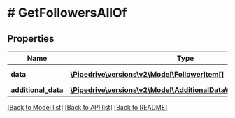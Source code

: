 # # GetFollowersAllOf

## Properties

Name | Type | Description | Notes
------------ | ------------- | ------------- | -------------
**data** | [**\Pipedrive\versions\v2\Model\FollowerItem[]**](FollowerItem.md) | Followers array | [optional]
**additional_data** | [**\Pipedrive\versions\v2\Model\AdditionalDataWithCursorPagination**](.md) |  | [optional]

[[Back to Model list]](../README.md#documentation-for-models) [[Back to API list]](../README.md#documentation-for-api-endpoints) [[Back to README]](../README.md)
